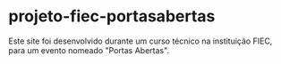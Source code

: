 # projeto-fiec-portasabertas
Este site foi desenvolvido durante um curso técnico na instituição FIEC, para um evento nomeado "Portas Abertas".

